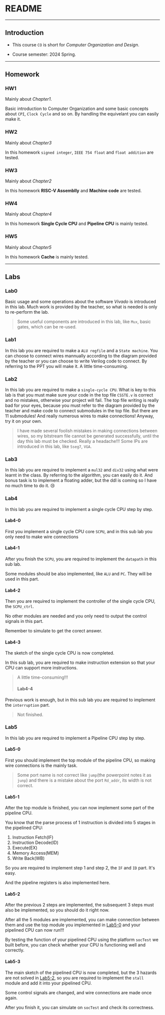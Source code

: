 # README

---

## Introduction

* This course `CO` is short for *Computer Organization and Design*.

* Course semester: 2024 Spring.

---

## Homework

### HW1

Mainly about *Chapter1*.

Basic introduction to Computer Organization and some basic concepts about `CPI`, `Clock Cycle` and so on. By handling the equivelant you can easily make it.

### HW2

Mainly about *Chapter3*

In this homework `signed integer`, `IEEE 754 float` and `float addition` are tested.

### HW3

Mainly about *Chapter2*

In this homework **RISC-V Assemblly** and **Machine code** are tested.

### HW4

Mainly about *Chapter4*

In this homework **Single Cycle CPU** and **Pipeline CPU** is mainly tested.

### HW5

Mainly about *Chapter5*

In this homework **Cache** is mainly tested.

---

## Labs

### Lab0

Basic usage and some operations about the software *Vivado* is introduced in this lab. Much work is provided by the teacher, so what is needed is only to re-perform the lab.

> Some useful components are introduced in this lab, like `Mux`, basic gates, which can be re-used.

### Lab1

In this lab you are required to make a `ALU regfile` and a `State machine`. You can choose to connect wires mannually according to the diagram provided by the teacher or you can choose to write Verilog code to connect. By referring to the PPT you will make it. A little time-consuming.

### Lab2

In this lab you are required to make a `single-cycle CPU`. What is key to this lab is that you must make sure your code in the top file `CSSTE.v` is correct and no mistakes, otherwise your project will fail. The top file writing is really bad for your eyes, because you must refer to the diagram provided by the teacher and make code to connect submodules in the top file. But there are 11 submodules! And really numerous wires to make connections! Anyway, try it on your own.

> I have made several foolish mistakes in making connections between wires, so my bitstream file cannot be generated successfully, until the day this lab must be checked. Really a headache!!!
> Some IPs are introduced in this lab, like `Sseg7`, `VGA`.

### Lab3

In this lab you are required to implement a `mul32` and `div32` using what were learnt in the class. By referring to the algorithm, you can easily do it. And bonus task is to implement a floating adder, but the ddl is coming so I have no much time to do it. :cry:

### Lab4

In this lab you are required to implement a single cycle CPU step by step.

#### Lab4-0

First you implement a single cycle CPU core `SCPU`, and in this sub lab you only need to make wire connections

#### Lab4-1

After you finish the `SCPU`, you are required to implement the `datapath` in this sub lab.

Some modules should be also implemented, like `ALU` and `PC`. They will be used in this part.

#### Lab4-2

Then you are required to implement the controller of the single cycle CPU, the `SCPU_ctrl`.

No other modules are needed and you only need to output the control signals in this part.

Remember to simulate to get the corect answer.

#### Lab4-3

The sketch of the single cycle CPU is now completed.

In this sub lab, you are required to make instruction extension so that your CPU can support more instructions.

> A little time-consuming!!!
>
> #### Lab4-4

Previous work is enough, but in this sub lab you are required to implement the `interruption` part.

> Not finished.

### Lab5

In this lab you are required to implement a Pipeline CPU step by step.

#### Lab5-0

First you should implement the top module of the pipeline CPU, so making wire connections is the mainly task.

> Some port name is not correct like `jump`(the powerpoint notes it as `junp`) and there is a mistake about the port `Rd_addr`, its width is not correct.

#### Lab5-1

After the top module is finished, you can now implement some part of the pipeline CPU.

You know that the parse process of 1 instruction is divided into 5 stages in the pipelined CPU:

1. Instruction Fetch(IF)
2. Instruction Decode(ID)
3. Execute(EX)
4. Memory Access(MEM)
5. Write Back(WB)

So you are required to implement step 1 and step 2, the `IF` and `ID` part. It's easy.

And the pipeline registers is also implemented here.

#### Lab5-2

After the previous 2 steps are implemented, the subsequent 3 steps must also be implemented, so you should do it right now.

After all the 5 modules are implemented, you can make connection between them and use the top module you implemented in [Lab5-0](#lab5-0) and your pipelined CPU can now run!!!

By testing the function of your pipelined CPU using the platform `socTest` we built before, you can check whether your CPU is functioning well and correctly.

#### Lab5-3

The main sketch of the pipelined CPU is now completed, but the 3 hazards are not solved in [Lab5-2](#lab5-2), so you are required to implement the `stall` module and add it into your pipelined CPU.

Some control signals are changed, and wire connections are made once again.

After you finish it, you can simulate on `socTest` and check its correctness.
